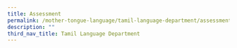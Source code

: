 ```yaml
---
title: Assessment
permalink: /mother-tongue-language/tamil-language-department/assessment/
description: ""
third_nav_title: Tamil Language Department
---
```

